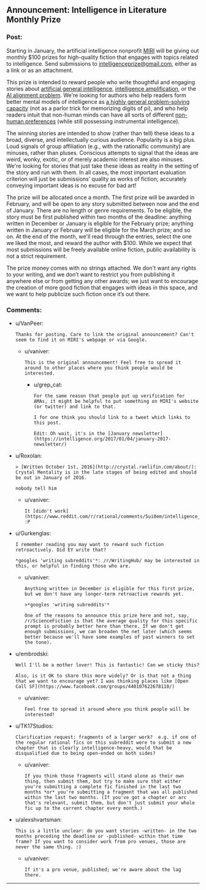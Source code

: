 ## Announcement: Intelligence in Literature Monthly Prize

### Post:

Starting in January, the artificial intelligence nonprofit [MIRI](https://intelligence.org) will be giving out monthly $100 prizes for high-quality fiction that engages with topics related to intelligence. Send submissions to intelligenceprize@gmail.com, either as a link or as an attachment.

This prize is intended to reward people who write thoughtful and engaging stories about [artificial general intelligence](http://people.eecs.berkeley.edu/~russell/temp/q-and-a.html), [intelligence amplification](https://vimeo.com/165348147#t=22m10s), or the [AI alignment problem](https://www.youtube.com/watch?v=GYQrNfSmQ0M). We're looking for authors who help readers form better mental models of intelligence as [a highly general problem-solving capacity](https://intelligence.org/2013/06/19/what-is-intelligence-2/) (not as a parlor trick for memorizing digits of pi), and who help readers intuit that non-human minds can have all sorts of different [non-human preferences](http://www.nickbostrom.com/superintelligentwill.pdf) (while still possessing instrumental intelligence). 

The winning stories are intended to show (rather than tell) these ideas to a broad, diverse, and intellectually curious audience. Popularity is a big plus. Loud signals of group affiliation (e.g., with the rationalfic community) are minuses, rather than pluses. Conscious attempts to signal that the ideas are weird, wonky, exotic, or of merely academic interest are also minuses. We're looking for stories that just take these ideas as reality in the setting of the story and run with them. In all cases, the most important evaluation criterion will just be submissions’ quality as works of fiction; accurately conveying important ideas is no excuse for bad art!

The prize will be allocated once a month. The first prize will be awarded in February, and will be open to any story submitted between now and the end of January. There are no length or genre requirements. To be eligible, the story must be first published within two months of the deadline: anything written in December or January is eligible for the February prize; anything written in January or February will be eligible for the March prize; and so on. At the end of the month, we'll read through the entries, select the one we liked the most, and reward the author with $100. While we expect that most submissions will be freely available online fiction, public availability is not a strict requirement.

The prize money comes with no strings attached. We don't want any rights to your writing, and we don’t want to restrict you from publishing it anywhere else or from getting any other awards; we just want to encourage the creation of more good fiction that engages with ideas in this space, and we want to help publicize such fiction once it’s out there.

### Comments:

- u/VanPeer:
  ```
  Thanks for posting. Care to link the original announcement? Can't seem to find it on MIRI's webpage or via Google.
  ```

  - u/vaniver:
    ```
    This is the original announcement! Feel free to spread it around to other places where you think people would be interested.
    ```

    - u/grep_cat:
      ```
      For the same reason that people put up verification for AMAs, it might be helpful to put something on MIRI's website (or twitter) and link to that.

      I for one think you should link to a tweet which links to this post.

      Edit: Oh wait, it's in the [January newsletter](https://intelligence.org/2017/01/04/january-2017-newsletter/)
      ```

- u/Roxolan:
  ```
  > [Written October 1st, 2016](http://crystal.raelifin.com/about/): Crystal Mentality is in the late stages of being edited and should be out in January of 2016.

  nobody tell him
  ```

  - u/vaniver:
    ```
    It [didn't work](https://www.reddit.com/r/rational/comments/5ui0em/intelligence_in_literature_prize_first_winner/) :P
    ```

- u/Gurkenglas:
  ```
  I remember reading you may want to reward such fiction retroactively. Did EY write that?

  *googles 'writing subreddits'*: /r/WritingHub/ may be interested in this, or helpful in finding those who are.
  ```

  - u/vaniver:
    ```
    Anything written in December is eligible for this first prize, but we don't have any longer-term retroactive rewards yet.

    >*googles 'writing subreddits'*

    One of the reasons to announce this prize here and not, say, /r/ScienceFiction is that the average quality for this specific prompt is probably better here than there. If we don't get enough submissions, we can broaden the net later (which seems better because we'll have some examples of past winners to set the tone).
    ```

- u/embrodski:
  ```
  Well I'll be a mother lover! This is fantastic! Can we sticky this?

  Also, is it OK to share this more widely? Or is that not a thing that we want to encourage yet? I was thinking places like [Open Call SF](https://www.facebook.com/groups/440107622678110/)
  ```

  - u/vaniver:
    ```
    Feel free to spread it around where you think people will be interested!
    ```

- u/TK17Studios:
  ```
  Clarification request: fragments of a larger work?  e.g. if one of the regular rational fics on this subreddit were to submit a new chapter that is clearly intelligence-heavy, would that be disqualified due to being open-ended on both sides?
  ```

  - u/vaniver:
    ```
    If you think those fragments will stand alone as their own thing, then submit them, but try to make sure that either you're submitting a complete fic finished in the last two months *or* you're submitting a fragment that was all published within the last two months. (If you've got a chapter or arc that's relevant, submit them, but don't just submit your whole fic up to the current chapter every month.)
    ```

- u/alexshvartsman:
  ```
  This is a little unclear: do you want stories -written- in the two months preceding the deadline or -published- within that time frame? If you want to consider work from pro venues, those are never the same thing. :)
  ```

  - u/vaniver:
    ```
    If it's a pro venue, published; we're aware about the lag there.
    ```

---

